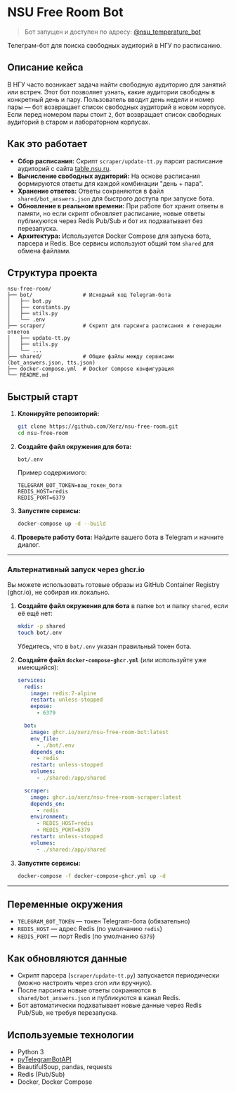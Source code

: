
# NSU Free Room Bot

> Бот запущен и доступен по адресу: [@nsu_temperature_bot](https://t.me/nsu_temperature_bot)

Телеграм-бот для поиска свободных аудиторий в НГУ по расписанию.

## Описание кейса

В НГУ часто возникает задача найти свободную аудиторию для занятий или встреч. Этот бот позволяет узнать, какие аудитории свободны в конкретный день и пару. Пользователь вводит день недели и номер пары — бот возвращает список свободных аудиторий в новом корпусе. Если перед номером пары стоит `2`, бот возвращает список свободных аудиторий в старом и лабораторном корпусах.

## Как это работает

- **Сбор расписания:** Скрипт `scraper/update-tt.py` парсит расписание аудиторий с сайта [table.nsu.ru](https://table.nsu.ru/room).
- **Вычисление свободных аудиторий:** На основе расписания формируются ответы для каждой комбинации "день + пара".
- **Хранение ответов:** Ответы сохраняются в файл `shared/bot_answers.json` для быстрого доступа при запуске бота.
- **Обновление в реальном времени:** При работе бот хранит ответы в памяти, но если скрипт обновляет расписание, новые ответы публикуются через Redis Pub/Sub и бот их подхватывает без перезапуска.
- **Архитектура:** Используется Docker Compose для запуска бота, парсера и Redis. Все сервисы используют общий том `shared` для обмена файлами.

## Структура проекта

```
nsu-free-room/
├── bot/                # Исходный код Telegram-бота
│   ├── bot.py
│   ├── constants.py
│   ├── utils.py
│   └── .env
├── scraper/            # Скрипт для парсинга расписания и генерации ответов
│   ├── update-tt.py
│   ├── utils.py
│   └── ...
├── shared/             # Общие файлы между сервисами (bot_answers.json, tts.json)
├── docker-compose.yml  # Docker Compose конфигурация
└── README.md
```

## Быстрый старт

1. **Клонируйте репозиторий:**
   ```sh
   git clone https://github.com/Xerz/nsu-free-room.git
   cd nsu-free-room
   ```

2. **Создайте файл окружения для бота:**
   ```
   bot/.env
   ```
   Пример содержимого:
   ```
   TELEGRAM_BOT_TOKEN=ваш_токен_бота
   REDIS_HOST=redis
   REDIS_PORT=6379
   ```

3. **Запустите сервисы:**
   ```sh
   docker-compose up -d --build
   ```

4. **Проверьте работу бота:** Найдите вашего бота в Telegram и начните диалог.

---

### Альтернативный запуск через ghcr.io

Вы можете использовать готовые образы из GitHub Container Registry (ghcr.io), не собирая их локально.

1. **Создайте файл окружения для бота** в папке `bot` и папку `shared`, если её ещё нет:

   ```sh
   mkdir -p shared
   touch bot/.env
   ```

   Убедитесь, что в `bot/.env` указан правильный токен бота.

2. **Создайте файл `docker-compose-ghcr.yml`** (или используйте уже имеющийся):

   ```yaml
   services:
     redis:
       image: redis:7-alpine
       restart: unless-stopped
       expose:
         - 6379

     bot:
       image: ghcr.io/xerz/nsu-free-room-bot:latest
       env_file:
         - ./bot/.env
       depends_on:
         - redis
       restart: unless-stopped
       volumes:
         - ./shared:/app/shared

     scraper:
       image: ghcr.io/xerz/nsu-free-room-scraper:latest
       depends_on:
         - redis
       environment:
         - REDIS_HOST=redis
         - REDIS_PORT=6379
       restart: unless-stopped
       volumes:
         - ./shared:/app/shared
   ```

3. **Запустите сервисы:**
   ```sh
   docker-compose -f docker-compose-ghcr.yml up -d
   ```

---

## Переменные окружения

- `TELEGRAM_BOT_TOKEN` — токен Telegram-бота (обязательно)
- `REDIS_HOST` — адрес Redis (по умолчанию `redis`)
- `REDIS_PORT` — порт Redis (по умолчанию `6379`)

## Как обновляются данные

- Скрипт парсера (`scraper/update-tt.py`) запускается периодически (можно настроить через cron или вручную).
- После парсинга новые ответы сохраняются в `shared/bot_answers.json` и публикуются в канал Redis.
- Бот автоматически подхватывает новые данные через Redis Pub/Sub, не требуя перезапуска.

## Используемые технологии

- Python 3
- [pyTelegramBotAPI](https://github.com/eternnoir/pyTelegramBotAPI)
- BeautifulSoup, pandas, requests
- Redis (Pub/Sub)
- Docker, Docker Compose
